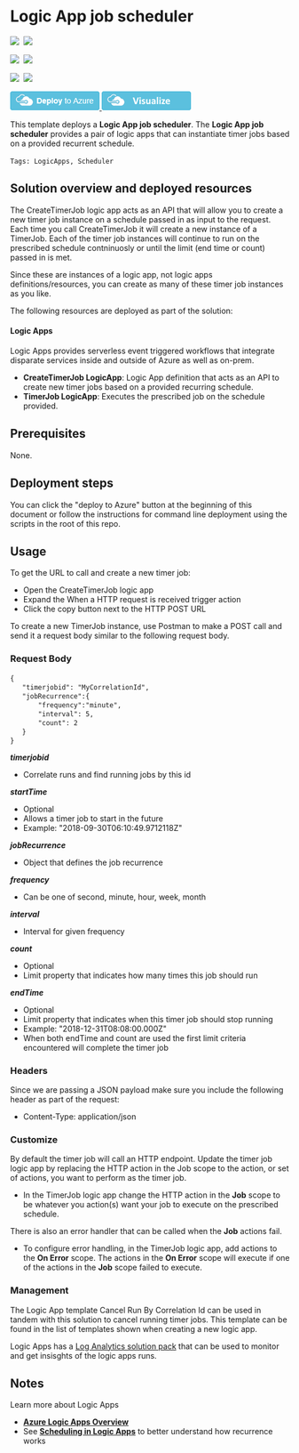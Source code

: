 # Logic App job scheduler

<IMG SRC="https://azbotstorage.blob.core.windows.net/badges/301-logicapps-jobscheduler/PublicLastTestDate.svg" />&nbsp;
<IMG SRC="https://azbotstorage.blob.core.windows.net/badges/301-logicapps-jobscheduler/PublicDeployment.svg" />&nbsp;

<IMG SRC="https://azbotstorage.blob.core.windows.net/badges/301-logicapps-jobscheduler/FairfaxLastTestDate.svg" />&nbsp;
<IMG SRC="https://azbotstorage.blob.core.windows.net/badges/301-logicapps-jobscheduler/FairfaxDeployment.svg" />&nbsp;

<IMG SRC="https://azbotstorage.blob.core.windows.net/badges/301-logicapps-jobscheduler/BestPracticeResult.svg" />&nbsp;
<IMG SRC="https://azbotstorage.blob.core.windows.net/badges/301-logicapps-jobscheduler/CredScanResult.svg" />&nbsp;

<a href="https://portal.azure.com/#create/Microsoft.Template/uri/https%3A%2F%2Fraw.githubusercontent.com%2FAzure%2Fazure-quickstart-templates%2Fmaster%2F301-logicapps-jobscheduler%2Fazuredeploy.json" target="_blank">
<img src="https://raw.githubusercontent.com/Azure/azure-quickstart-templates/master/1-CONTRIBUTION-GUIDE/images/deploytoazure.png"/>
</a>
<a href="http://armviz.io/#/?load=https%3A%2F%2Fraw.githubusercontent.com%2FAzure%2Fazure-quickstart-templates%2Fmaster%2F301-logicapps-jobscheduler%2Fazuredeploy.json" target="_blank">
<img src="https://raw.githubusercontent.com/Azure/azure-quickstart-templates/master/1-CONTRIBUTION-GUIDE/images/visualizebutton.png"/>
</a>

This template deploys a **Logic App job scheduler**. The **Logic App job scheduler** provides a pair of logic apps that can instantiate timer jobs based on a provided recurrent schedule.

`Tags: LogicApps, Scheduler`

## Solution overview and deployed resources

The CreateTimerJob logic app acts as an API that will allow you to create a new timer job instance on a schedule passed in as input to the request. Each time you call CreateTimerJob it will create a new instance of a TimerJob. Each of the timer job instances will continue to run on the prescribed schedule contninuosly or until the limit (end time or count) passed in is met.

Since these are instances of a logic app, not logic apps definitions/resources, you can create as many of these timer job instances as you like.

The following resources are deployed as part of the solution:

#### Logic Apps

Logic Apps provides serverless event triggered workflows that integrate disparate services inside and outside of Azure as well as on-prem.

+ **CreateTimerJob LogicApp**: Logic App definition that acts as an API to create new timer jobs based on a provided recurring schedule.
+ **TimerJob LogicApp**: Executes the prescribed job on the schedule provided.

## Prerequisites

None.

## Deployment steps

You can click the "deploy to Azure" button at the beginning of this document or follow the instructions for command line deployment using the scripts in the root of this repo.

## Usage

To get the URL to call and create a new timer job:

+ Open the CreateTimerJob logic app
+ Expand the When a HTTP request is received trigger action
+ Click the copy button next to the HTTP POST URL

To create a new TimerJob instance, use Postman to make a POST call and send it a request body similar to the following request body.

### Request Body

```
{
   "timerjobid": "MyCorrelationId",
   "jobRecurrence":{
       "frequency":"minute",
       "interval": 5,
       "count": 2
   }
}
```

***timerjobid***

+ Correlate runs and find running jobs by this id

***startTime***

+ Optional
+ Allows a timer job to start in the future
+ Example: "2018-09-30T06:10:49.9712118Z"

***jobRecurrence***

+ Object that defines the job recurrence

***frequency***

+ Can be one of second, minute, hour, week, month

***interval***

+ Interval for given frequency

***count***

+ Optional
+ Limit property that indicates how many times this job should run

***endTime***

+ Optional
+ Limit property that indicates when this timer job should stop running
+ Example: "2018-12-31T08:08:00.000Z"
+ When both endTime and count are used the first limit criteria encountered will complete the timer job

### Headers
Since we are passing a JSON payload make sure you include the following header as part of the request:

+ Content-Type: application/json

### Customize
By default the timer job will call an HTTP endpoint. Update the timer job logic app by replacing the HTTP action in the Job scope to the action, or set of actions, you want to perform as the timer job.

+ In the TimerJob logic app change the HTTP action in the **Job** scope to be whatever you action(s) want your job to execute on the prescribed schedule.

There is also an error handler that can be called when the **Job** actions fail.

+ To configure error handling, in the TimerJob logic app, add actions to the **On Error** scope. The actions in the **On Error** scope will execute if one of the actions in the **Job** scope failed to execute.

### Management

The Logic App template Cancel Run By Correlation Id can be used in tandem with this solution to cancel running timer jobs. This template can be found in the list of templates shown when creating a new logic app.

Logic Apps has a [Log Analytics solution pack](https://docs.microsoft.com/azure/logic-apps/logic-apps-monitor-your-logic-apps-oms) that can be used to monitor and get insisghts of the logic apps runs.

## Notes

Learn more about Logic Apps

+ **[Azure Logic Apps Overview](https://docs.microsoft.com/azure/logic-apps/logic-apps-overview)**
+ See **[Scheduling in Logic Apps](https://docs.microsoft.com/azure/connectors/connectors-native-recurrence#trigger-details)** to better understand how recurrence works
